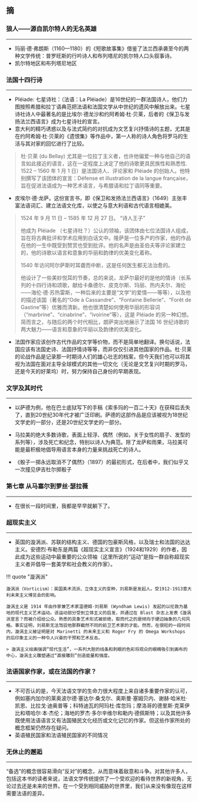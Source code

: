 

## 摘


### 狼人——源自凯尔特人的无名英雄
-----
 
- 玛丽·德·弗朗斯（1160—1180）的《短歌故事集》借鉴了法兰西承袭至今的两种文学传统：普罗旺斯的行吟诗人和布列塔尼的凯尔特人口头叙事诗。
- 凯尔特地区和布列塔尼地区


### 法国十四行诗
---
 

- Pléiade: 七星诗社：（法语：La Pléiade）是16世纪的一群法国诗人，他们力图按照希腊和拉丁语典范把法语和法国文学从中世纪的遗风中解放出来。七星诗社诗人中最著名的是比埃尔·德龙沙和约阿希姆·杜·贝莱，后者的《保卫与发扬法兰西语言》成为七星诗社的宣言。
- 意大利的精巧诱惑以及与法式简约的对抗成为文艺复兴抒情诗的主题，尤其是在约阿希姆·杜·贝莱的《遗恨集》等作品中，第一人称的诗人角色将罗马的生活与其对家的回忆进行了比较。
 
> 杜·贝莱 (du Bellay) 尤其是一位拉丁主义者，也许他偏爱一种与他自己的语言如此接近的语言，这在一定程度上决定了他的诗歌更具民族性和熟悉性.
> 1522 – 1560 年 1 月 1 日）是法国诗人、评论家和 Pléiade 的创始人。他特别撰写了该团体的宣言：Défense et illustration de la langue française，旨在促进法语成为一种艺术语言，与希腊语和拉丁语同等重要。
 
- 皮埃尔·德·龙萨。这份宣言书，即《保卫和发扬法兰西语言》（1649）主张丰富法语词汇、建立法语文化库，以使之与意大利语和古代语言相媲美。
> 1524 年 9 月 11 日 – 1585 年 12 月 27 日。 “诗人王子”
>
> 他成为 Pléiade （七星诗社？）公认的领袖，该团体由七位法国诗人组成，旨在将古典批评和学术应用到白话文中。隆萨是一位多产的作家，他的作品在他的一生中既受到赞赏也受到批评。他的名声是由圣伯夫等评论家建立的，他的诗歌以语言和意象的华丽和韵律的优美变化着称。
>
> 1540 年访问阿尔萨斯时耳聋而中断，这是任何医生都无法治愈的。
>
> 他设计了一些美妙悦耳的节奏，总的来说，龙萨尔最好的是他的情诗（长系列的十四行诗和颂歌，献给卡桑德尔、皮克尔斯、玛丽、热内夫尔、海伦——海伦·德·苏热雷斯，一种后来的主要是“文学”的爱情——等等），以及他的描述该国（著名的“Ode à Cassandre”、“Fontaine Bellerie”、“Forêt de Gastine”等）优雅而清新。他也很清楚如何使用华丽的形容词（“marbrine”、“cinabrine”、“ivoirine”等），这是 Pléiade 的另一种幻想。简而言之，与随后的两个时代相比，朗萨突出地展示了法国 16 世纪诗歌的两大魅力——语言和意象的华丽以及韵律的优美变化。
 
- 法国作家应该创作古代作品的文学等价物，而不是简单地翻译。换句话说，法国应该有法国史诗、法国抒情诗等等，而非仅仅引进其他国家的作品。杜·贝莱的论战作品是记录那一时期诗人们的雄心壮志的档案，但今天我们也可以将其视为法国在面对主导全球模式的其他一切文化（无论是文艺复兴时期的罗马，还是今天的好莱坞）时，努力保持自己身份的早期表现。
 
### 文学及其时代
----
 
- 以萨德为例，他在巴士底狱写下的手稿《索多玛的一百二十天》在获释后丢失了，直到20世纪30年代才被广泛印刷。萨德的这部作品是应该被视为18世纪文学史的一部分，还是20世纪文学史的一部分。
 
- 马拉美的绝大多数诗歌，表面上轻浮、偶然（例如，关于女性的扇子、发型的系列等），涉及死亡和纪念，特别以诗人为典范。除了龙萨和雨果，马拉美可能是最积极地倡导用语言本身的力量来挑战死亡的诗人。
 
 
- 《骰子一掷永远取消不了偶然》（1897）的最初形式，在后者中，我们似乎又一次撞见伊吉杜尔掷骰子
 
### 第七章 从马塞尔到萝丝·瑟拉薇
----
 
- 在很长一段时间里，我都是早早就躺下了。
 
### 超现实主义
----

 
- 英国的漩涡派、苏联的结构主义、德国的包豪斯风格，以及瑞士和法国的达达主义。安德烈·布勒东是两篇《超现实主义宣言》（1924和1929）的作者，因此成为这些运动中最重要的公众领袖（这里所说的“运动”是指一群自称超现实主义者并倡导一套美学和社会教义的作家）。

!!! quote "漩涡派"

    漩涡派（Vorticism）：英国美术流派、立体主义的变种，刘易斯是发起人。受1912-1913意大利未来主义博览会的影响。
    
    漩涡主义是 1914 年由作家兼艺术家温德姆·刘易斯 (Wyndham Lewis) 发起的以伦敦为基地的现代主义艺术运动。该运动部分受到立体主义的启发，并通过在 Blast 杂志上发表《漩涡派宣言？而被介绍给公众。熟悉的具象艺术形式被拒绝，取而代之的是倾向于硬边抽象的几何风格。事实证明，刘易斯无法驾驭他那群截然不同的前卫艺术家的才能。然而，在很短的一段时间内，漩涡主义被证明是对 Marinetti 的未来主义和 Roger Fry 的 Omega Workshops 的后印象主义的一种令人兴奋的干预和艺术反击。

    > 漩涡主义绘画强调“现代生活”，一系列大胆的线条和刺眼的色彩将观众的眼睛吸引到画布的中心，漩涡主义雕塑通过“直接雕刻”创造能量和强度。


### 法语国家作家，或在法国的作家？
-----
 
- 不可否认的是，今天法语文学的生命力很大程度上来自诸多重要作家的认可，例如塞内加尔的莱奥波尔德·塞达尔·桑戈尔、奥斯曼·塞姆贝内、谢赫·哈米杜·凯恩、比拉戈·迪奥普等；科特迪瓦的阿玛杜·库忽玛；摩洛哥的德里斯·克莱伊比和塔哈尔·本·杰伦；海地的罗杰·多尔辛维尔和勒内·德佩斯特；以及其他许多既使用法语语言又有法国殖民文化经历或文化记忆的作家。但这些作家所处的概念框架仍然存在疑问。
- 英语殖民国家和法语殖民国家的不同情况

 
### 无休止的邂逅
----
 
“备选”的概念很容易滑向“反对”的概念，从而意味着敌意和斗争。对其他许多人，包括这本书的读者来说，法语文学传统提供了一个受欢迎的看待世界的新视角，无论过去还是未来的世界。在一个受到相同威胁的世界里，我们从来没有像现在这样需要法语的差异。
